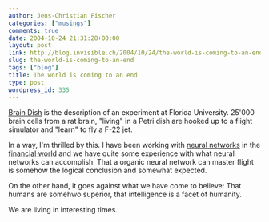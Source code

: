 ```yaml
---
author: Jens-Christian Fischer
categories: ["musings"]
comments: true
date: 2004-10-24 21:31:28+00:00
layout: post
link: http://blog.invisible.ch/2004/10/24/the-world-is-coming-to-an-end/
slug: the-world-is-coming-to-an-end
tags: ["blog"]
title: The world is coming to an end
type: post
wordpress_id: 335
---
```


[Brain Dish](http://www.napa.ufl.edu/2004news/braindish.htm) is the description of an experiment at Florida University. 25'000 brain cells from a rat brain, "living" in a Petri dish are hooked up to a flight simulator and "learn" to fly a F-22 jet.

In a way, I'm thrilled by this. I have been working with [neural networks](http://www.ivorix.com/en/products/tech/ki/ki.html) in the [financial world](http://www.ivorix.com/en/products/nsf/versions.html) and we have quite some experience with what neural networks can accomplish. That a organic neural network can master flight is somehow the logical conclusion and somewhat expected. 

On the other hand, it goes against what we have come to believe: That humans are somehwo superior, that intelligence is a facet of humanity. 

We are living in interesting times.
